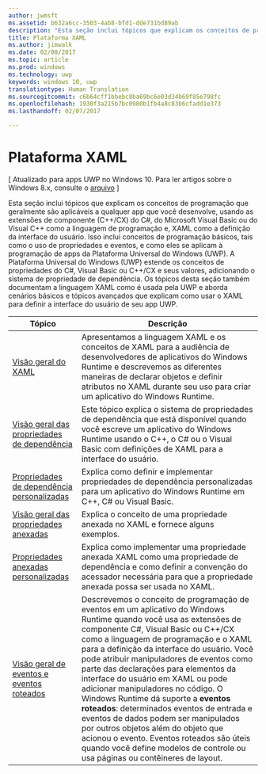 ```yaml
---
author: jwmsft
ms.assetid: b632a6cc-3503-4ab8-bfd1-dde731bd89ab
description: "Esta seção inclui tópicos que explicam os conceitos de programação que geralmente são aplicáveis a qualquer app que você escreve."
title: Plataforma XAML
ms.author: jimwalk
ms.date: 02/08/2017
ms.topic: article
ms.prod: windows
ms.technology: uwp
keywords: windows 10, uwp
translationtype: Human Translation
ms.sourcegitcommit: c6b64cff1bbebc8ba69bc6e03d34b69f85e798fc
ms.openlocfilehash: 1930f3a215b7bc0980b1fb4a8c83b6cfadd1e373
ms.lasthandoff: 02/07/2017

---
```


# <a name="xaml-platform"></a>Plataforma XAML

[ Atualizado para apps UWP no Windows 10. Para ler artigos sobre o Windows 8.x, consulte o [arquivo](http://go.microsoft.com/fwlink/p/?linkid=619132) \]

Esta seção inclui tópicos que explicam os conceitos de programação que geralmente são aplicáveis a qualquer app que você desenvolve, usando as extensões de componente (C++/CX) do C#, do Microsoft Visual Basic ou do Visual C++ como a linguagem de programação e, XAML como a definição da interface do usuário. Isso inclui conceitos de programação básicos, tais como o uso de propriedades e eventos, e como eles se aplicam à programação de apps da Plataforma Universal do Windows (UWP). A Plataforma Universal do Windows (UWP) estende os conceitos de propriedades do C#, Visual Basic ou C++/CX e seus valores, adicionando o sistema de propriedade de dependência. Os tópicos desta seção também documentam a linguagem XAML como é usada pela UWP e aborda cenários básicos e tópicos avançados que explicam como usar o XAML para definir a interface do usuário de seu app UWP.
 
| Tópico | Descrição |
|-------|-------------|
| [Visão geral do XAML](xaml-overview.md) | Apresentamos a linguagem XAML e os conceitos de XAML para a audiência de desenvolvedores de aplicativos do Windows Runtime e descrevemos as diferentes maneiras de declarar objetos e definir atributos no XAML durante seu uso para criar um aplicativo do Windows Runtime. |
| [Visão geral das propriedades de dependência](dependency-properties-overview.md) | Este tópico explica o sistema de propriedades de dependência que está disponível quando você escreve um aplicativo do Windows Runtime usando o C++, o C# ou o Visual Basic com definições de XAML para a interface do usuário. |
| [Propriedades de dependência personalizadas](custom-dependency-properties.md) | Explica como definir e implementar propriedades de dependência personalizadas para um aplicativo do Windows Runtime em C++, C# ou Visual Basic. |
| [Visão geral das propriedades anexadas](attached-properties-overview.md) | Explica o conceito de uma propriedade anexada no XAML e fornece alguns exemplos. |
| [Propriedades anexadas personalizadas](custom-attached-properties.md) | Explica como implementar uma propriedade anexada XAML como uma propriedade de dependência e como definir a convenção do acessador necessária para que a propriedade anexada possa ser usada no XAML. |
| [Visão geral de eventos e eventos roteados](events-and-routed-events-overview.md) | Descrevemos o conceito de programação de eventos em um aplicativo do Windows Runtime quando você usa as extensões de componente C#, Visual Basic ou C++/CX como a linguagem de programação e o XAML para a definição da interface do usuário. Você pode atribuir manipuladores de eventos como parte das declarações para elementos da interface do usuário em XAML ou pode adicionar manipuladores no código. O Windows Runtime dá suporte a **eventos roteados**: determinados eventos de entrada e eventos de dados podem ser manipulados por outros objetos além do objeto que acionou o evento. Eventos roteados são úteis quando você define modelos de controle ou usa páginas ou contêineres de layout. |

 

